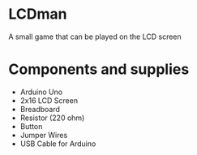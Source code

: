 # LCDman
 A small game that can be played on the LCD screen
<h1> Components and supplies </h1>
<ul>
 <li>Arduino Uno</li>
 <li>2x16 LCD Screen</li>
 <li>Breadboard</li>
 <li>Resistor (220 ohm)</li>
 <li>Button</li>
 <li>Jumper Wires</li>
 <li>USB Cable for Arduino</li>
</ul>



